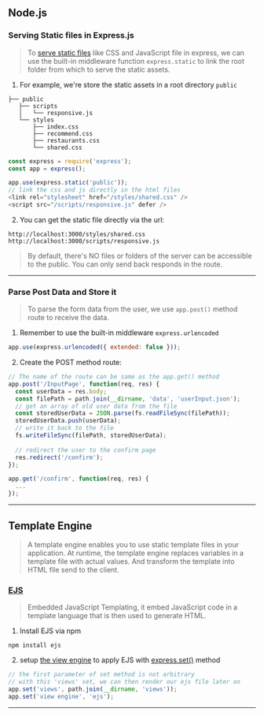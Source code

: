 ## Node.js
### Serving Static files in Express.js
> To [serve static files](https://expressjs.com/en/starter/static-files.html) like CSS and JavaScript file in express, we can use the built-in middleware function `express.static` to link the root folder from which to serve the static assets.
1. For example, we're store the static assets in a root directory `public`
```
├── public
   ├── scripts
   │   └── responsive.js
   └── styles
       ├── index.css
       ├── recommend.css
       ├── restaurants.css
       └── shared.css
```
```js
const express = require('express');
const app = express();

app.use(express.static('public'));
// link the css and js directly in the html files
<link rel="stylesheet" href="/styles/shared.css" />
<script src="/scripts/responsive.js" defer />
```
2. You can get the static file directly via the url:
```console
http://localhost:3000/styles/shared.css
http://localhost:3000/scripts/responsive.js
```
> By default, there's NO files or folders of the server can be accessible to the public. You can only send back responds in the route.

---

### Parse Post Data and Store it
> To parse the form data from the user, we use `app.post()` method route to receive the data.
1. Remember to use the built-in middleware `express.urlencoded`
```js
app.use(express.urlencoded({ extended: false }));
```
2. Create the POST method route:
```js
// The name of the route can be same as the app.get() method
app.post('/InputPage', function(req, res) {
  const userData = res.body;
  const filePath = path.join(__dirname, 'data', 'userInput.json');
  // get an array of old user data from the file
  const storedUserData = JSON.parse(fs.readFileSync(filePath));
  storedUserData.push(userData);
  // write it back to the file
  fs.writeFileSync(filePath, storedUserData);
  
  // redirect the user to the confirm page
  res.redirect('/confirm');
});

app.get('/confirm', function(req, res) {
  ...
});
```

---

## Template Engine
> A template engine enables you to use static template files in your application. At runtime, the template engine replaces variables in a template file with actual values. And transform the template into HTML file send to the client.
### [EJS](https://blog.logrocket.com/how-to-use-ejs-template-node-js-application/#:~:text=EJS%20(Embedded%20JavaScript%20Templating)%20is,then%20used%20to%20generate%20HTML.)
> Embedded JavaScript Templating, it embed JavaScript code in a template language that is then used to generate HTML.
1. Install EJS via npm
```console
npm install ejs
```
2. setup [the view engine](https://www.educative.io/answers/what-is-a-view-engine-in-expressjs) to apply EJS with [express.set()](https://stackoverflow.com/questions/29961711/app-setviews-dirname-views-in-express-node-js) method
```js
// the first parameter of set method is not arbitrary
// with this 'views' set, we can then render our ejs file later on
app.set('views', path.join(__dirname, 'views'));
app.set('view engine', 'ejs');
```

---
